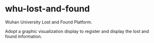 # whu-lost-and-found

Wuhan University Lost and Found Platform.

Adopt a graphic visualization display to register and display the lost and found information.
